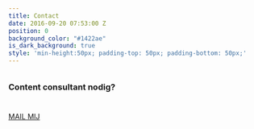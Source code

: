 ```yaml
---
title: Contact
date: 2016-09-20 07:53:00 Z
position: 0
background_color: "#1422ae"
is_dark_background: true
style: 'min-height:50px; padding-top: 50px; padding-bottom: 50px;'
---
```


<div class="container">
    <div class="row">
        <div class="col-sm-8" style="padding-top: 20px; padding-bottom: 20px;">
            <h3 style="margin-top: 0px; margin-bottom: 0px;">Content consultant nodig?</h3>
        </div>
        <div class="col-sm-4" style="padding-top: 20px; padding-bottom: 20px;">
            <a href="#" class="btn btn-primary btn-lg mailto">MAIL MIJ</a>
        </div>
    </div>
</div>